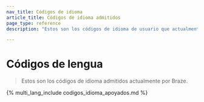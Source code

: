 ```yaml
---
nav_title: Códigos de idioma
article_title: Códigos de idioma admitidos
page_type: reference
description: "Estos son los códigos de idioma de usuario que actualmente admite Braze." 

---
```


# Códigos de lengua

> Estos son los códigos de idioma admitidos actualmente por Braze.

{% multi_lang_include codigos_idioma_apoyados.md %}
